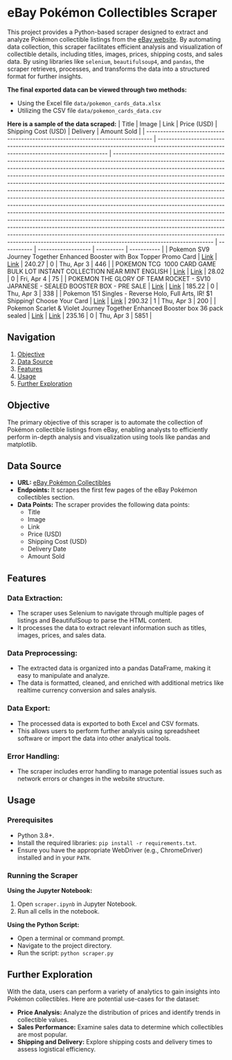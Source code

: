# eBay Pokémon Collectibles Scraper

This project provides a Python-based scraper designed to extract and analyze Pokémon collectible listings from the [eBay website](https://www.ebay.com/b/Sealed-Collectible-Card-Game-Packs/183456/bn_1893736). By automating data collection, this scraper facilitates efficient analysis and visualization of collectible details, including titles, images, prices, shipping costs, and sales data. By using libraries like `selenium`, `beautifulsoup4`, and `pandas`, the scraper retrieves, processes, and transforms the data into a structured format for further insights.

**The final exported data can be viewed through two methods:**
- Using the Excel file `data/pokemon_cards_data.xlsx`
- Utilizing the CSV file `data/pokemon_cards_data.csv`

**Here is a sample of the data scraped:**
| Title                                                                            | Image                                                                                                                                      | Link                                                                                                                                                                                                                                                                                                                                                                                                                                                                                                                                                                                                                                                                                                                                                                                                                                                                                                                                                                                                         | Price (USD) | Shipping Cost (USD) | Delivery   | Amount Sold |
| -------------------------------------------------------------------------------- | ------------------------------------------------------------------------------------------------------------------------------------------ | ------------------------------------------------------------------------------------------------------------------------------------------------------------------------------------------------------------------------------------------------------------------------------------------------------------------------------------------------------------------------------------------------------------------------------------------------------------------------------------------------------------------------------------------------------------------------------------------------------------------------------------------------------------------------------------------------------------------------------------------------------------------------------------------------------------------------------------------------------------------------------------------------------------------------------------------------------------------------------------------------------------ | ----------- | ------------------- | ---------- | ----------- |
| Pokemon SV9 Journey Together Enhanced Booster with Box Topper Promo Card         | [Link](https://i.ebayimg.com/thumbs/images/g/4x0AAeSwrppnxp-y/s-l1200.webp) | [Link](https://www.ebay.com/itm/156759169279?itmmeta=01JQRMCXBWS1P8MPTBVYGKNRRA&hash=item247f9318ff:g:4x0AAeSwrppnxp-y&itmprp=enc%3AAQAKAAAA4MHg7L1Zz0LA5DYYmRTS30nPIuofh9eqq43eQ8%25)                                                                                                                                                                                                                                                                                                                                                                                                                                                                                                                                                                                                                                               | 240.27      | 0                   | Thu, Apr 3 | 446         |
| POKEMON TCG  1000 CARD GAME BULK LOT INSTANT COLLECTION NEAR MINT ENGLISH        | [Link](https://ir.ebaystatic.com/cr/v/c1/s_1x2.gif)                                                 | [Link](https://www.ebay.com/itm/116397108360?itmmeta=01JQRMCXBWW6WS4FQEYP0CSS8M&hash=item1b19ceec88:g:n5QAAOSwQhtnPOv0&itmprp=enc%3AAQAKAAAA4MHg7L1Zz0LA5DYYmRTS30kz6Ak0O2a3qQRxHh%2Bua0lOXgHW%2BjTZYjILytYlihwFcPm1DOopVdDRQOcm%2FoQXZi%2BIxn31wEBuduyLUFN%2BrTgx7yn%2FVX98SUps599Lx%2FB2VtdlMJNpDUrKLbvq%2B%2FLog8mwkbTi8FIhD3wdA0gwIBZ7%2BNC%2FqHqXgJhc64IoPO90wUXjr8bTZvHxao9zO1jpGa9oERjYuh52dNgO%2FHuB63mDkQZ6mbBItddsibn%2FBKDFFuIOajUhUoFhb69flldAV%2FyyXng1%2BuTatF1RIeg8pLW8%7Ctkp%3ABFBMitazlL5l) | 28.02       | 0                   | Fri, Apr 4 | 75          |
| POKEMON THE GLORY OF TEAM ROCKET - SV10 JAPANESE - SEALED BOOSTER BOX - PRE SALE | [Link](https://ir.ebaystatic.com/cr/v/c1/s_1x2.gif)                                                 | [Link](https://www.ebay.com/itm/356715350225?itmmeta=01JQRMCXBWQV1TPV1S99GZCES0&hash=item530de448d1:g:AZYAAOSwyWBn5fix&itmprp=enc%3AAQAKAAAAwMHg7L1Zz0LA5DYYmRTS30l4rnG8hskrFVNwwYeDX0GVfXOFYQNzMytkTrHL31ABvWCVEQ88qjsd43hDej0Sj%2FuB4QIxld4V2ugoIb8YDsSjzZ%2FiV5gtd2eFenlioRHwkKR85EJ3R7D7uTjCTPkrcIHNvi5AAVPJNf6zoUtFULevYaDBX1JgrxFVUZePfbajjYiyQC3vOSxCeLmyt1EVyVhU1qPm%2FRQkyqiZfNlgEKoGidkPflF9SOntdei3yzFjjg%3D%3D%7Ctkp%3ABk9SR4rWs5S-ZQ)                                                                                                                     | 185.22      | 0                   | Thu, Apr 3 | 338         |
| Pokemon 151 Singles - Reverse Holo, Full Arts, IR! $1 Shipping! Choose Your Card | [Link](https://i.ebayimg.com/thumbs/images/g/n5QAAOSwQhtnPOv0/s-l1200.webp) | [Link](https://www.ebay.com/itm/176105703833?itmmeta=01JQRMCXBW8CG859YCDJHP4JV4&hash=item2900b7c999:g:mIQAAOSwIWVmM-kd&itmprp=enc%3AAQAKAAAAwMHg7L1Zz0LA5DYYmRTS30lnOHHNbKiX6R5twjYV%2FYIoKEwPHpJS41dxN23awSQnatm1yd06BNl3bUUOXzMAtVhaUwu9k65Zr6AXqaBAr8hKYLjjEZY5fvBxty2yyh82xdWfUciGVMqh%2FIMv%2F%2BxD1Zofsr%2BIEgHalb0c3jncpXfL8rKixoRLUBQSASMl1J2in5wTDthmhygsUsW6BqXAnfOz85sK1vEDWF3ht9FlYu1QBtQZ8g5lrGDywvPai7%2Fosg%3D%3D%7Ctkp%3ABk9SR4rWs5S-ZQ&var=475872291799)                                                                       | 290.32      | 1                   | Thu, Apr 3 | 200         |
| Pokemon Scarlet & Violet Journey Together Enhanced Booster box 36 pack sealed    | [Link](https://i.ebayimg.com/thumbs/images/g/AZYAAOSwyWBn5fix/s-l1200.webp) | [Link](https://www.ebay.com/p/25063574029?iid=187091187074)                                                                                                                                                                                                                                                                                                                                                                                                                                                                                                                                                                                                                                                                                                                                                                                                                                                                                                   | 235.16      | 0                   | Thu, Apr 3 | 5851        |

## Navigation
1. [Objective](#objective)
2. [Data Source](#data-source)
3. [Features](#features)
4. [Usage](#usage)
5. [Further Exploration](#further-exploration)

## Objective
The primary objective of this scraper is to automate the collection of Pokémon collectible listings from eBay, enabling analysts to efficiently perform in-depth analysis and visualization using tools like pandas and matplotlib.

## Data Source
- **URL:** [eBay Pokémon Collectibles](https://www.ebay.com/b/Pokemon-TCG/2536/bn_7117595258)
- **Endpoints:** It scrapes the first few pages of the eBay Pokémon collectibles section.
- **Data Points:** The scraper provides the following data points:
    - Title
    - Image
    - Link
    - Price (USD)
    - Shipping Cost (USD)
    - Delivery Date
    - Amount Sold

## Features
### Data Extraction:
- The scraper uses Selenium to navigate through multiple pages of listings and BeautifulSoup to parse the HTML content.
- It processes the data to extract relevant information such as titles, images, prices, and sales data.

### Data Preprocessing:
- The extracted data is organized into a pandas DataFrame, making it easy to manipulate and analyze.
- The data is formatted, cleaned, and enriched with additional metrics like realtime currency conversion and sales analysis.

### Data Export:
- The processed data is exported to both Excel and CSV formats.
- This allows users to perform further analysis using spreadsheet software or import the data into other analytical tools.

### Error Handling:
- The scraper includes error handling to manage potential issues such as network errors or changes in the website structure.

## Usage
### Prerequisites
- Python 3.8+.
- Install the required libraries: `pip install -r requirements.txt`.
- Ensure you have the appropriate WebDriver (e.g., ChromeDriver) installed and in your `PATH`.

### Running the Scraper

**Using the Jupyter Notebook:**
1. Open `scraper.ipynb` in Jupyter Notebook.
2. Run all cells in the notebook.

**Using the Python Script:**
- Open a terminal or command prompt.
- Navigate to the project directory.
- Run the script: `python scraper.py`

## Further Exploration
With the data, users can perform a variety of analytics to gain insights into Pokémon collectibles. Here are potential use-cases for the dataset:
- **Price Analysis:** Analyze the distribution of prices and identify trends in collectible values.
- **Sales Performance:** Examine sales data to determine which collectibles are most popular.
- **Shipping and Delivery:** Explore shipping costs and delivery times to assess logistical efficiency.
